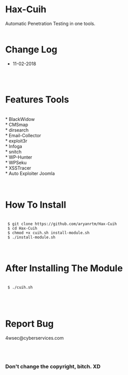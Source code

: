 # Hax-Cuih
Automatic Penetration Testing in one tools.
<br>
<br>
# Change Log
* 11-02-2018
<br>
<br>
<h1>Features Tools</h1>
<br>
* BlackWidow<br>
* CMSmap<br>
* dirsearch<br>
* Email-Collector<br>
* exploit3r<br>
* Infoga<br>
* snitch<br>
* WP-Hunter<br>
* WPSeku<br>
* XSSTracer<br>
* Auto Exploiter Joomla<br>
<br>
<br>
<h1>How To Install</h1>
<br>
<code> $ git clone https://github.com/aryanrtm/Hax-Cuih </code><br>
<code> $ cd Hax-Cuih </code><br>
<code> $ chmod +x cuih.sh install-module.sh </code><br>
<code> $ ./install-module.sh </code><br>
<br>
<br>
<h1>After Installing The Module</h1>
<br>
<code> $ ./cuih.sh </code><br>
<br>
<br>
<br>
<h1>Report Bug</h1>
<p>4wsec@cyberservices.com</p>
<br>
<br>
<h3>Don't change the copyright, bitch. XD</h3>
